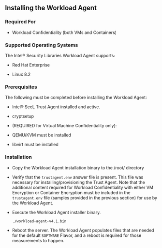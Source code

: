 ## Installing the Workload Agent

### Required For

-   Workload Confidentiality (both VMs and Containers)

### Supported Operating Systems

The Intel® Security Libraries Workload Agent supports:

* Red Hat Enterprise

* Linux 8.2

### Prerequisites

The following must be completed before installing the Workload Agent:

-   Intel® SecL Trust Agent installed and active.

-   cryptsetup

-   (REQUIRED for Virtual Machine Confidentiality only):

-   QEMU/KVM must be installed

-   libvirt must be installed


### Installation

* Copy the Workload Agent installation binary to the /root/ directory

* Verify that the `trustagent.env` answer file is present. This file was
  necessary for installing/provisioning the Trust Agent. Note that the
  additional content required for Workload Confidentiality with either
  VM Encryption or Container Encryption must be included in the
  `trustagent.env` file (samples provided in the previous section) for
  use by the Workload Agent.

* Execute the Workload Agent installer binary.

  ```shell
  ./workload-agent-v4.1.bin
  ```

* Reboot the server. The Workload Agent populates files that are
  needed for the default `SOFTWARE` Flavor, and a reboot is required for
  those measurements to happen.


